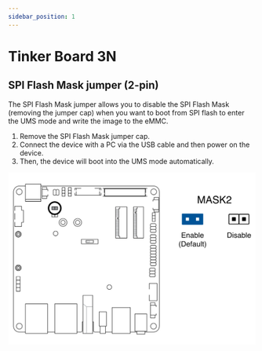 ```yaml
---
sidebar_position: 1
---
```


# Tinker Board 3N
## SPI Flash Mask jumper (2-pin)
The SPI Flash Mask jumper allows you to disable the SPI Flash Mask (removing the jumper cap) when you want to boot from SPI flash to enter the UMS mode and write the image to the eMMC.

1. Remove the SPI Flash Mask jumper cap.
2. Connect the device with a PC via the USB cable and then power on the device.
3. Then, the device will boot into the UMS mode automatically.

![Tinker Board 3N SPI Flash Mask jumper](/img/Tinker_Board_3N-SPI-Flasg-Mask-jumper.png)